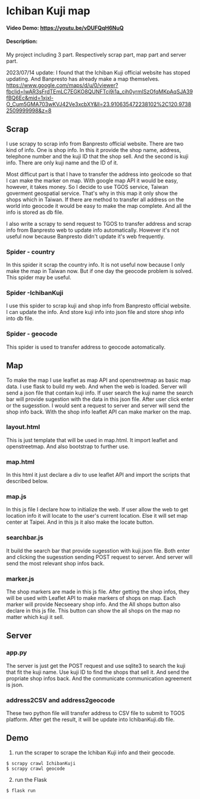# Ichiban Kuji map
#### Video Demo:  <https://youtu.be/vDUFQqH6NuQ>
#### Description:
My project including 3 part.
Respectively scrap part, map part and server part.

2023/07/14 update:
I found that the Ichiban Kuji official website has stoped updating.
And Banpresto has already make a map themselves.
https://www.google.com/maps/d/u/0/viewer?fbclid=IwAR3sFrdTEmLC7EGKO8QUNFTcj9i1a_cih0yrmISzOfqMKpAqSJA39fBQ6Ec&mid=1xjxl-O_Cum5GMA703wKVJ42Ve3xcbXY&ll=23.910635472238102%2C120.97382509999998&z=8

## Scrap
I use scrapy to scrap info from Banpresto official website.
There are two kind of info.
One is shop info.
In this it provide the shop name, address, telephone number and the kuji ID that the shop sell.
And the second is kuji info.
There are only kuji name and the ID of it.

Most difficut part is that I have to transfer the address into geolcode so that I can make the marker on map.
With google map API it would be easy, however, it takes money.
So I decide to use TGOS service, Taiwan goverment geospatial service.
That's why in this map it only show the shops which in Taiwan.
If there are method to transfer all address on the world into geocode it would be easy to make the map complete.
And all the info is stored as db file.

I also write a scrapy to send request to TGOS to transfer address and scrap info from Banpresto web to update info automatically.
However it's not useful now because Banpresto didn't update it's web frequently.

### Spider - country
In this spider it scrap the country info.
It is not useful now because I only make the map in Taiwan now.
But if one day the geocode problem is solved.
This spider may be useful.
### Spider -IchibanKuji
I use this spider to scrap kuji and shop info from Banpresto official website.
I can update the info.
And store kuji info into json file and store shop info into db file.
### Spider - geocode
This spider is used to transfer address to geocode aotomatically.

## Map
To make the map I use leaflet as map API and openstreetmap as basic map data.
I use flask to build my web.
And when the web is loaded.
Server will send a json file that contain kuji info.
If user search the kuji name the search bar will provide sugestion with the data in this json file.
After user click enter or the sugesstion.
I would sent a request to server and server will send the shop info back.
With the shop info leaflet API can make marker on the map.

### layout.html
This is just template that will be used in map.html.
It import leaflet and openstreetmap.
And also bootstrap to further use.
### map.html
In this html it just declare a div to use leaflet API and import the scripts that described below.
### map.js
In this js file I declare how to initialize the web.
If user allow the web to get location info it will locate to the user's current location.
Else it will set map center at Taipei.
And in this js it also make the locate button.
### searchbar.js
It build the search bar that provide sugesstion with kuji.json file.
Both enter and clicking the sugesstion sending POST request to server.
And server will send the most relevant shop infos back.
### marker.js
The shop markers are made in this js file.
After getting the shop infos, they will be used with Leaflet API to make markers of shops on map.
Each marker will provide Necseeary shop info.
And the All shops button also declare in this js file.
This button can show the all shops on the map no matter which kuji it sell.


## Server
### app.py
The server is just get the POST request and use sqlite3 to search the kuji that fit the kuji name.
Use kuji ID to find the shops that sell it.
And send the propriate shop infos back.
And the conmunicate communication agreement is json.
### address2CSV and address2geocode
These two python file will transfer address to CSV file to submit to TGOS platform.
After get the result, it will be update into IchibanKuji.db file.


## Demo
1. run the scraper to scrape the Ichiban Kuji info and their geocode.
```
$ scrapy crawl IchibanKuji
$ scrapy crawl geocode
```

2. run the Flask
```
$ flask run
```